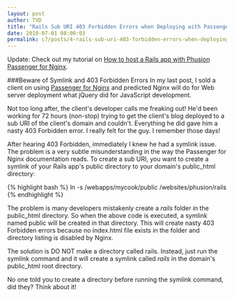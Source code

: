 ```yaml
---
layout: post
author: TVD
title: "Rails Sub URI 403 Forbidden Errors when Deploying with Passenger for Nginx"
date: 2010-07-01 08:00:03
permalink: c7/posts/4-rails-sub-uri-403-forbidden-errors-when-deploying-with-passenger-for-nginx
---
```


Update: Check out my tutorial on [How to host a Rails app with Phusion Passenger for Nginx][1].

###Beware of Symlink and 403 Forbidden Errors
In my last post, I sold a client on using [Passenger for Nginx][2] and predicted Nginx will do for Web server deployment what jQuery did for JavaScript development.

Not too long after, the client's developer calls me freaking out! He'd been working for 72 hours (non-stop) trying to get the client's blog deployed to a sub URI of the client's domain and couldn't. Everything he did gave him a nasty 403 Forbidden error. I really felt for the guy. I remember those days!

After hearing 403 Forbidden, immediately I knew he had a symlink issue. The problem is a very subtle misunderstanding in the way the Passenger for Nginx documentation reads. To create a sub URI, you want to create a symlink of your Rails app's public directory to your domain's public_html directory:

{% highlight bash %}
    ln -s /webapps/mycook/public /websites/phusion/rails
{% endhighlight %}

The problem is many developers mistakenly create a *rails* folder in the public_html directory. So when the above code is executed, a symlink named public will be created in that directory. This will create nasty 403 Forbidden errors because no index.html file exists in the folder and directory listing is disabled by Nginx.

The solution is DO NOT make a directory called rails. Instead, just run the symlink command and it will create a symlink called *rails* in the domain's public_html root directory. 

No one told you to create a directory before running the symlink command, did they? Think about it!


  [1]: http://techoctave.com/c7/posts/16-how-to-host-a-rails-app-with-phusion-passenger-for-nginx
  [2]: http://techoctave.com/c7/posts/3-passenger-for-nginx-is-the-jquery-of-web-server-software
